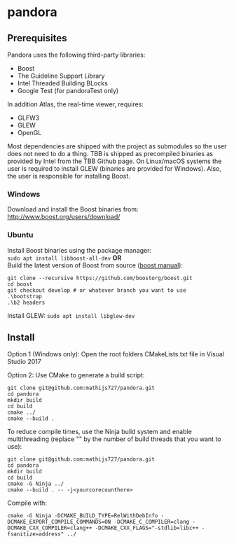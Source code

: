# pandora

## Prerequisites
Pandora uses the following third-party libraries:
* Boost
* The Guideline Support Library
* Intel Threaded Building BLocks
* Google Test (for pandoraTest only)

In addition Atlas, the real-time viewer, requires:
* GLFW3
* GLEW
* OpenGL

Most dependencies are shipped with the project as submodules so the user does not need to do a thing.
TBB is shipped as precompiled binaries as provided by Intel from the TBB Github page. On Linux/macOS systems the user is required to install GLEW (binaries are provided for Windows). Also, the user is responsible for installing Boost.

### Windows
Download and install the Boost binaries from:
<http://www.boost.org/users/download/>

### Ubuntu
Install Boost binaries using the package manager:  
```sudo apt install libboost-all-dev```
__OR__  
Build the latest version of Boost from source ([boost manual](https://github.com/boostorg/boost/wiki/Getting-Started)):
```
git clone --recursive https://github.com/boostorg/boost.git
cd boost
git checkout develop # or whatever branch you want to use
.\bootstrap
.\b2 headers
```

Install GLEW:
```sudo apt install libglew-dev```


## Install
Option 1 (Windows only):
Open the root folders CMakeLists.txt file in Visual Studio 2017

Option 2:
Use CMake to generate a build script:
```
git clone git@github.com:mathijs727/pandora.git
cd pandora
mkdir build
cd build
cmake ../
cmake --build .
```

To reduce compile times, use the Ninja build system and enable multithreading (replace "<yourcorecounthere>" by the number of build threads that you want to use):
```
git clone git@github.com:mathijs727/pandora.git
cd pandora
mkdir build
cd build
cmake -G Ninja ../
cmake --build . -- -j<yourcorecounthere>
```


Compile with:<br />
```
cmake -G Ninja -DCMAKE_BUILD_TYPE=RelWithDebInfo -DCMAKE_EXPORT_COMPILE_COMMANDS=ON -DCMAKE_C_COMPILER=clang -DCMAKE_CXX_COMPILER=clang++ -DCMAKE_CXX_FLAGS="-stdlib=libc++ -fsanitize=address" ../
```